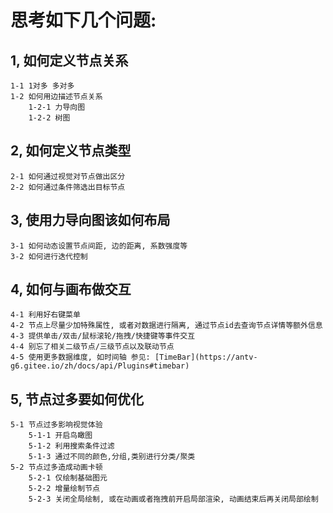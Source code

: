 # 思考如下几个问题:

## 1, 如何定义节点关系
	1-1 1对多 多对多
	1-2 如何用边描述节点关系
		1-2-1 力导向图
		1-2-2 树图

## 2, 如何定义节点类型
	2-1 如何通过视觉对节点做出区分
	2-2 如何通过条件筛选出目标节点

## 3, 使用力导向图该如何布局
	3-1 如何动态设置节点间距, 边的距离, 系数强度等
	3-2 如何进行迭代控制

## 4, 如何与画布做交互
	4-1 利用好右键菜单
	4-2 节点上尽量少加特殊属性, 或者对数据进行隔离, 通过节点id去查询节点详情等额外信息
	4-3 提供单击/双击/鼠标滚轮/拖拽/快捷键等事件交互
	4-4 别忘了相关二级节点/三级节点以及联动节点
	4-5 使用更多数据维度, 如时间轴 参见: [TimeBar](https://antv-g6.gitee.io/zh/docs/api/Plugins#timebar)

## 5, 节点过多要如何优化
	5-1 节点过多影响视觉体验
		5-1-1 开启鸟瞰图
		5-1-2 利用搜索条件过滤
		5-1-3 通过不同的颜色,分组,类别进行分类/聚类
	5-2 节点过多造成动画卡顿
		5-2-1 仅绘制基础图元
		5-2-2 增量绘制节点
		5-2-3 关闭全局绘制, 或在动画或者拖拽前开启局部渲染, 动画结束后再关闭局部绘制

